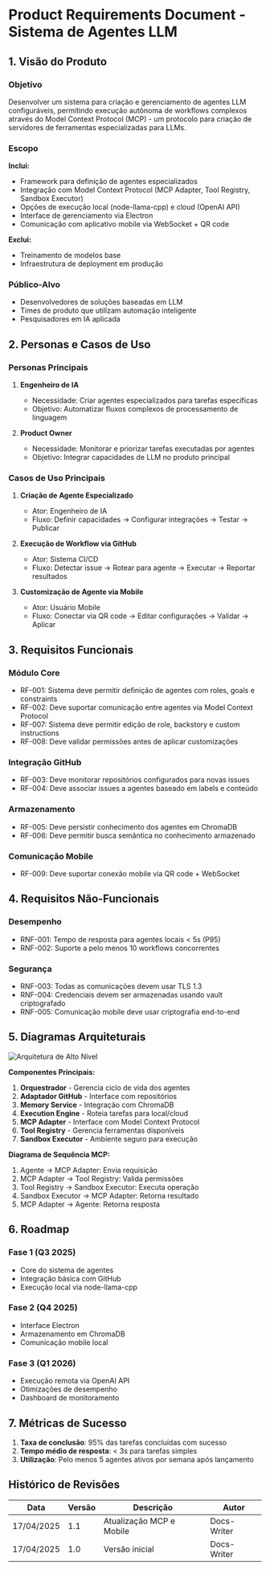# Product Requirements Document - Sistema de Agentes LLM

## 1. Visão do Produto
### Objetivo
Desenvolver um sistema para criação e gerenciamento de agentes LLM configuráveis, permitindo execução autônoma de workflows complexos através do Model Context Protocol (MCP) - um protocolo para criação de servidores de ferramentas especializadas para LLMs.

### Escopo
**Inclui:**
- Framework para definição de agentes especializados
- Integração com Model Context Protocol (MCP Adapter, Tool Registry, Sandbox Executor)
- Opções de execução local (node-llama-cpp) e cloud (OpenAI API)
- Interface de gerenciamento via Electron
- Comunicação com aplicativo mobile via WebSocket + QR code

**Exclui:**
- Treinamento de modelos base
- Infraestrutura de deployment em produção

### Público-Alvo
- Desenvolvedores de soluções baseadas em LLM
- Times de produto que utilizam automação inteligente
- Pesquisadores em IA aplicada

## 2. Personas e Casos de Uso
### Personas Principais
1. **Engenheiro de IA**
   - Necessidade: Criar agentes especializados para tarefas específicas
   - Objetivo: Automatizar fluxos complexos de processamento de linguagem

2. **Product Owner**
   - Necessidade: Monitorar e priorizar tarefas executadas por agentes
   - Objetivo: Integrar capacidades de LLM no produto principal

### Casos de Uso Principais
1. **Criação de Agente Especializado**
   - Ator: Engenheiro de IA
   - Fluxo: Definir capacidades → Configurar integrações → Testar → Publicar

2. **Execução de Workflow via GitHub**
   - Ator: Sistema CI/CD
   - Fluxo: Detectar issue → Rotear para agente → Executar → Reportar resultados

3. **Customização de Agente via Mobile**
   - Ator: Usuário Mobile
   - Fluxo: Conectar via QR code → Editar configurações → Validar → Aplicar

## 3. Requisitos Funcionais
### Módulo Core
- RF-001: Sistema deve permitir definição de agentes com roles, goals e constraints
- RF-002: Deve suportar comunicação entre agentes via Model Context Protocol
- RF-007: Sistema deve permitir edição de role, backstory e custom instructions
- RF-008: Deve validar permissões antes de aplicar customizações

### Integração GitHub  
- RF-003: Deve monitorar repositórios configurados para novas issues
- RF-004: Deve associar issues a agentes baseado em labels e conteúdo

### Armazenamento
- RF-005: Deve persistir conhecimento dos agentes em ChromaDB
- RF-006: Deve permitir busca semântica no conhecimento armazenado

### Comunicação Mobile
- RF-009: Deve suportar conexão mobile via QR code + WebSocket

## 4. Requisitos Não-Funcionais
### Desempenho
- RNF-001: Tempo de resposta para agentes locais < 5s (P95)
- RNF-002: Suporte a pelo menos 10 workflows concorrentes

### Segurança
- RNF-003: Todas as comunicações devem usar TLS 1.3
- RNF-004: Credenciais devem ser armazenadas usando vault criptografado
- RNF-005: Comunicação mobile deve usar criptografia end-to-end

## 5. Diagramas Arquiteturais
![Arquitetura de Alto Nível](docs/architecture/llm-agents-system.png)

**Componentes Principais:**
1. **Orquestrador** - Gerencia ciclo de vida dos agentes
2. **Adaptador GitHub** - Interface com repositórios
3. **Memory Service** - Integração com ChromaDB
4. **Execution Engine** - Roteia tarefas para local/cloud
5. **MCP Adapter** - Interface com Model Context Protocol
6. **Tool Registry** - Gerencia ferramentas disponíveis
7. **Sandbox Executor** - Ambiente seguro para execução

**Diagrama de Sequência MCP:**
1. Agente → MCP Adapter: Envia requisição
2. MCP Adapter → Tool Registry: Valida permissões
3. Tool Registry → Sandbox Executor: Executa operação
4. Sandbox Executor → MCP Adapter: Retorna resultado
5. MCP Adapter → Agente: Retorna resposta

## 6. Roadmap
### Fase 1 (Q3 2025)
- Core do sistema de agentes
- Integração básica com GitHub
- Execução local via node-llama-cpp

### Fase 2 (Q4 2025)
- Interface Electron
- Armazenamento em ChromaDB
- Comunicação mobile local

### Fase 3 (Q1 2026)
- Execução remota via OpenAI API
- Otimizações de desempenho
- Dashboard de monitoramento

## 7. Métricas de Sucesso
1. **Taxa de conclusão**: 95% das tarefas concluídas com sucesso
2. **Tempo médio de resposta**: < 3s para tarefas simples
3. **Utilização**: Pelo menos 5 agentes ativos por semana após lançamento

## Histórico de Revisões
| Data       | Versão | Descrição            | Autor         |
|------------|--------|----------------------|---------------|
| 17/04/2025 | 1.1    | Atualização MCP e Mobile | Docs-Writer   |
| 17/04/2025 | 1.0    | Versão inicial       | Docs-Writer   |